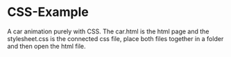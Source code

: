 # CSS-Example
A car animation purely with CSS.
The car.html is the html page and the stylesheet.css is the connected css file, place both files together in a folder and then open the html file.
